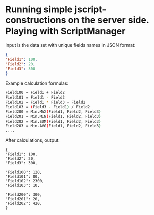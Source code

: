 # Running simple jscript-constructions on the server side. Playing with ScriptManager

Input is the data set with unique fields names in JSON format:

```json
{
"Field1": 100,
"Field2": 20,
"Field3": 300
}
```

Example calculation formulas:
```sh
Field100 = Field1 + Field2
Field101 = Field1 - Field2
Field102 = Field1 * Field3 + Field2
Field103 = (Field3 - Field1) / Field2
Field200 = Min.MAX(Field1, Field2, Field3)
Field201 = Min.MIN(Field1, Field2, Field3)
Field202 = Min.SUM(Field1, Field2, Field3)
Field203 = Min.AVG(Field1, Field2, Field3)
....
```

After calculations, output:
```
{
"Field1": 100,
"Field2": 20,
"Field3": 300,

"Field100": 120,
"Field101": 80,
"Field102": 2300,
"Field103": 10,

"Field200": 300,
"Field201": 20,
"Field202": 420,
}
```
